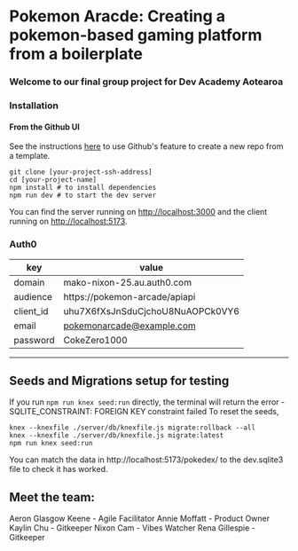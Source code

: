 # Pokemon Aracde: Creating a pokemon-based gaming platform from a boilerplate

### Welcome to our final group project for Dev Academy Aotearoa

### Installation

#### **From the Github UI**

See the instructions [here](https://docs.github.com/en/free-pro-team@latest/github/creating-cloning-and-archiving-repositories/creating-a-repository-from-a-template) to use Github's feature to create a new repo from a template.

```
git clone [your-project-ssh-address]
cd [your-project-name]
npm install # to install dependencies
npm run dev # to start the dev server
```

You can find the server running on [http://localhost:3000](http://localhost:3000) and the client running on [http://localhost:5173](http://localhost:5173).

### Auth0

| key           | value                                                            |
| ------------- | ---------------------------------------------------------------- |
| domain        | mako-nixon-25.au.auth0.com                                       |
| audience      | https://pokemon-arcade/apiapi                                    |
| client_id     | uhu7X6fXsJnSduCjchoU8NuAOPCk0VY6                                 |
| email         | pokemonarcade@example.com                                        |
| password      | CokeZero1000                                                     |

---

## Seeds and Migrations setup for testing

If you run ```npm run knex seed:run``` directly, the terminal will return the error - SQLITE_CONSTRAINT: FOREIGN KEY constraint failed
To reset the seeds,

```
knex --knexfile ./server/db/knexfile.js migrate:rollback --all 
knex --knexfile ./server/db/knexfile.js migrate:latest
npm run knex seed:run

```
You can match the data in http://localhost:5173/pokedex/ to the dev.sqlite3 file to check it has worked.

## Meet the team:
Aeron Glasgow Keene - Agile Facilitator
Annie Moffatt - Product Owner
Kaylin Chu - Gitkeeper
Nixon Cam - Vibes Watcher
Rena Gillespie - Gitkeeper
